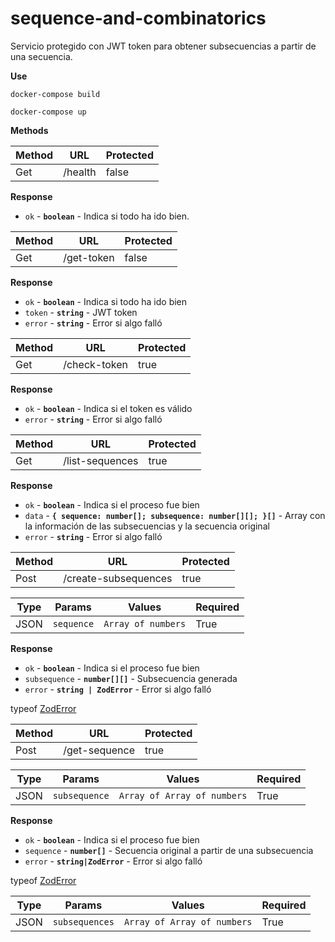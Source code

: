 # sequence-and-combinatorics

Servicio protegido con JWT token para obtener subsecuencias a partir de una secuencia.

**Use**

`docker-compose build`

`docker-compose up`

**Methods**

| Method | URL         | Protected |
| ------ | ----------- | --------- |
| Get   | /health | false |


**Response**

- `ok` - **`boolean`** - Indica si todo ha ido bien.


| Method | URL         | Protected |
| ------ | ----------- | --------- |
| Get   | /get-token | false |

**Response**

- `ok` - **`boolean`** - Indica si todo ha ido bien
- `token` - **`string`** - JWT token
- `error` - **`string`** - Error si algo falló


| Method | URL         | Protected |
| ------ | ----------- | --------- |
| Get   | /check-token | true |

**Response**

- `ok` - **`boolean`** - Indica si el token es válido
- `error` - **`string`** - Error si algo falló


| Method | URL         | Protected |
| ------ | ----------- | --------- |
| Get   | /list-sequences | true |

**Response**

- `ok` - **`boolean`** - Indica si el proceso fue bien
- `data` - **`{ sequence: number[]; subsequence: number[][]; }[]`** - Array con la información de las subsecuencias y la secuencia original
- `error` - **`string`** - Error si algo falló



| Method | URL         | Protected |
| ------ | ----------- | --------- |
| Post   | /create-subsequences | true |

| Type | Params    | Values   | Required |
| ---- | --------- | -------- | -------- |
| JSON | `sequence`   | `Array of numbers` | True     |

**Response**

- `ok` - **`boolean`** - Indica si el proceso fue bien
- `subsequence` - **`number[][]`** - Subsecuencia generada
- `error` - **`string | ZodError`** - Error si algo falló

typeof [ZodError](https://www.npmjs.com/package/zod#error-handling)


| Method | URL         | Protected |
| ------ | ----------- | --------- |
| Post   | /get-sequence | true |

| Type | Params    | Values   | Required |
| ---- | --------- | -------- | -------- |
| JSON | `subsequence`   | `Array of Array of numbers` | True     |

**Response**

- `ok` - **`boolean`** - Indica si el proceso fue bien
- `sequence` - **`number[]`** - Secuencia original a partir de una subsecuencia
- `error` - **`string|ZodError`** - Error si algo falló

typeof [ZodError](https://www.npmjs.com/package/zod#error-handling)


| Type | Params    | Values   | Required |
| ---- | --------- | -------- | -------- |
| JSON | `subsequences`   | `Array of Array of numbers` | True     |

